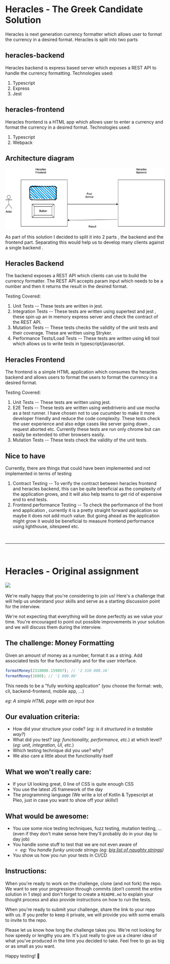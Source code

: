 # Heracles - **The Greek Candidate Solution**
Heracles is next generation currency formatter  which allows user to format the currency in a desired format.
Heracles is split into two parts

## heracles-backend
Heracles backend is express based server which exposes a REST API to handle the currency formatting.
Technologies used:
1. Typescript
2. Express
3. Jest

## heracles-frontend
Heracles frontend is a HTML app which allows user to enter a currency and format the currency in a desired format.
Technologies used:
1. Typescript
2. Webpack

## Architecture diagram
![Alt text](heracles.png "Arch Diagram")

As part of this solution I decided to split it into 2 parts , the backend and the frontend part. 
Separating this would help us to develop many clients against a single backend . 

## Heracles Backend

The backend exposes a REST API which clients can use to build the currency formatter. The REST API accepts
param input which needs to be a number and then it returns the result in the desired format.

Testing Covered:
1. Unit Tests -- These tests are written in jest.
2. Integration Tests -- These tests are written using supertest and jest , these spin up an in memory express server
   and check the contract of the REST API.
3. Mutation Tests -- These tests checks the validity of the unit tests and their coverage. These are written using Stryker.
4. Performance Tests/Load Tests -- These tests are written using k6 tool which allows us to write tests in typescript/javascript.

## Heracles Frontend

The frontend is a simple HTML application which consumes the heracles backend and allows users to format the users
to format the currency in a desired format. 

Testing Covered:
1. Unit Tests -- These tests are written using jest.
2. E2E Tests -- These tests are written using webdriverio and use mocha as a test runner. I have chosen not to use cucumber
to make it more developer friendly and reduce the code complexity. These tests check the user experience and also edge cases
like server going down , request aborted etc.  Currently these tests are run only chrome but can easily be extended to other browsers
easily.   
3. Mutation Tests -- These tests check the validity of the unit tests.

## Nice to have
Currently, there are things that could have been implemented and not implemented in terms of testing

1. Contract Testing -- To verify the contract between heracles frontend and heracles backend, this can be quite beneficial as the complexity of the application grows, and it will also help teams to get rid of expensive end to end tests.
2. Frontend performance Testing -- To check the performance of the front end application , currently it is a pretty straight forward
application so maybe it does not add much value. But going ahead as the application might grow it would be beneficial to measure
   frontend performance using lighthouse, sitespeed etc.

<br>

---

<br>

# Heracles - **Original assignment**
<img src="https://upload.wikimedia.org/wikipedia/commons/4/48/Twelve_Labours_Altemps_Inv8642.jpg" height="300px"/>

We're really happy that you're considering to join us! Here's a challenge that will help us understand your skills and serve as a starting discussion point for the interview.

We're not expecting that everything will be done perfectly as we value your time. You're encouraged to point out possible improvements in your solution and we will discuss them during the interview.

## The challenge: Money Formatting

Given an amount of money as a number, format it as a string. Add associated tests for the functionality and for the user interface. 

```js
formatMoney(2310000.159897); // '2 310 000.16'
formatMoney(1600); // '1 600.00'
```

This needs to be a "fully working application" (you choose the format: web, cli, backend-frontend, mobile app, ...)

*eg: A simple HTML page with an input box*

## Our evaluation criteria:

- How did your structure your code? (*eg: is it structured in a testable way?*)
- What did you test? (*eg: functionality, performance, etc.*) at which level? (*eg: unit, integration, UI, etc.*)
- Which testing technique did you use? why?
- We also care a little about the functionality itself

## What we won't really care: 

- If your UI looking great, 0 line of CSS is quite enough CSS
- You use the latest JS framework of the day
- The programming language (We write a lot of Kotlin & Typescript at Pleo, just in case you want to show off your skills!)

## What would be awesome:

- You use some nice testing techniques, fuzz testing, mutation testing, ... (even if they don't make sense here they'll probably do in your day to day job)
- You handle some stuff to test that we are not even aware of 
  - *eg: You handle funky unicode strings (eg: [big list of naughty strings](https://github.com/minimaxir/big-list-of-naughty-strings))*
- You show us how you run your tests in CI/CD
  
## Instructions:

When you're ready to work on the challenge, clone (and not fork) the repo. We want to see your progression through commits (don’t commit the entire solution in 1 step) and don't forget to create a `README.md` to explain your thought process and also provide instructions on how to run the tests.

When you're ready to submit your challenge, share the link to your repo with us. If you prefer to keep it private, we will provide you with some emails to invite to the repo.

Please let us know how long the challenge takes you. We're not looking for how speedy or lengthy you are. It's just really to give us a clearer idea of what you've produced in the time you decided to take. Feel free to go as big or as small as you want.

Happy testing! 🚀
